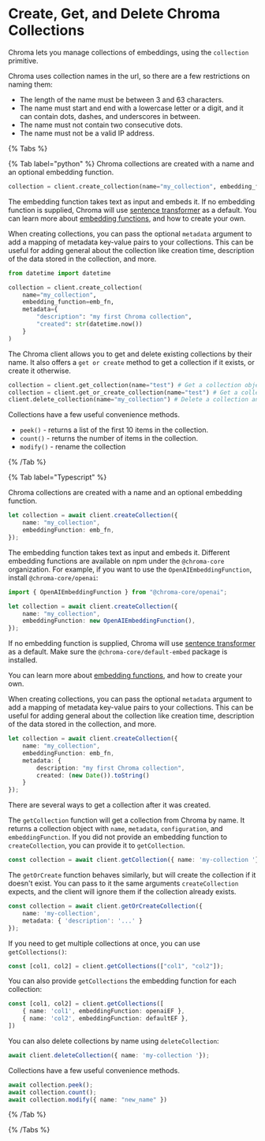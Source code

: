 # Create, Get, and Delete Chroma Collections

Chroma lets you manage collections of embeddings, using the `collection` primitive.

Chroma uses collection names in the url, so there are a few restrictions on naming them:

- The length of the name must be between 3 and 63 characters.
- The name must start and end with a lowercase letter or a digit, and it can contain dots, dashes, and underscores in between.
- The name must not contain two consecutive dots.
- The name must not be a valid IP address.

{% Tabs %}

{% Tab label="python" %}
Chroma collections are created with a name and an optional embedding function.

```python
collection = client.create_collection(name="my_collection", embedding_function=emb_fn)
```

The embedding function takes text as input and embeds it. If no embedding function is supplied, Chroma will use [sentence transformer](https://www.sbert.net/index.html) as a default. You can learn more about [embedding functions](../embeddings/embedding-functions), and how to create your own.

When creating collections, you can pass the optional `metadata` argument to add a mapping of metadata key-value pairs to your collections. This can be useful for adding general about the collection like creation time, description of the data stored in the collection, and more.

```python
from datetime import datetime

collection = client.create_collection(
    name="my_collection", 
    embedding_function=emb_fn,
    metadata={
        "description": "my first Chroma collection",
        "created": str(datetime.now())
    }  
)
```

The Chroma client allows you to get and delete existing collections by their name. It also offers a `get or create` method to get a collection if it exists, or create it otherwise.

```python
collection = client.get_collection(name="test") # Get a collection object from an existing collection, by name. Will raise an exception if it's not found.
collection = client.get_or_create_collection(name="test") # Get a collection object from an existing collection, by name. If it doesn't exist, create it.
client.delete_collection(name="my_collection") # Delete a collection and all associated embeddings, documents, and metadata. ⚠️ This is destructive and not reversible
```

Collections have a few useful convenience methods.

* `peek()` - returns a list of the first 10 items in the collection.
* `count()` - returns the number of items in the collection.
* `modify()` - rename the collection

{% /Tab %}

{% Tab label="Typescript" %}

Chroma collections are created with a name and an optional embedding function.

```typescript
let collection = await client.createCollection({
    name: "my_collection",
    embeddingFunction: emb_fn,
});
```

The embedding function takes text as input and embeds it. Different embedding functions are available on npm under the `@chroma-core` organization. For example, if you want to use the `OpenAIEmbeddingFunction`, install `@chroma-core/openai`:

```typescript
import { OpenAIEmbeddingFunction } from "@chroma-core/openai";

let collection = await client.createCollection({
    name: "my_collection",
    embeddingFunction: new OpenAIEmbeddingFunction(),
});
```

If no embedding function is supplied, Chroma will use [sentence transformer](https://www.sbert.net/index.html) as a default. Make sure the `@chroma-core/default-embed` package is installed. 

You can learn more about [embedding functions](../embeddings/embedding-functions), and how to create your own.

When creating collections, you can pass the optional `metadata` argument to add a mapping of metadata key-value pairs to your collections. This can be useful for adding general about the collection like creation time, description of the data stored in the collection, and more.

```typescript
let collection = await client.createCollection({
    name: "my_collection",
    embeddingFunction: emb_fn,
    metadata: {
        description: "my first Chroma collection",
        created: (new Date()).toString()
    }
});
```

There are several ways to get a collection after it was created.

The `getCollection` function will get a collection from Chroma by name. It returns a collection object with `name`, `metadata`, `configuration`, and `embeddingFunction`. If you did not provide an embedding function to `createCollection`, you can provide it to `getCollection`.

```typescript
const collection = await client.getCollection({ name: 'my-collection '})
```

The `getOrCreate` function behaves similarly, but will create the collection if it doesn't exist. You can pass to it the same arguments `createCollection` expects, and the client will ignore them if the collection already exists.

```typescript
const collection = await client.getOrCreateCollection({
    name: 'my-collection',
    metadata: { 'description': '...' }
});
```

If you need to get multiple collections at once, you can use `getCollections()`:

```typescript
const [col1, col2] = client.getCollections(["col1", "col2"]);
```

You can also provide `getCollections` the embedding function for each collection:

```typescript
const [col1, col2] = client.getCollections([
    { name: 'col1', embeddingFunction: openaiEF },
    { name: 'col2', embeddingFunction: defaultEF },
])
```

You can also delete collections by name using `deleteCollection`:

```typescript
await client.deleteCollection({ name: 'my-collection '});
```

Collections have a few useful convenience methods.

```typescript
await collection.peek();
await collection.count();
await collection.modify({ name: "new_name" })
```

{% /Tab %}

{% /Tabs %}
